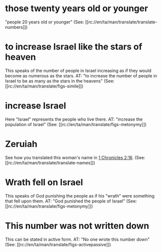 # those twenty years old or younger

"people 20 years old or younger" (See: [[rc://en/ta/man/translate/translate-numbers]])

# to increase Israel like the stars of heaven

This speaks of the number of people in Israel increasing as if they would become as numerous as the stars. AT: "to increase the number of people in Israel to be as many as the stars in the heavens" (See: [[rc://en/ta/man/translate/figs-simile]])

# increase Israel

Here "Israel" represents the people who live there. AT: "increase the population of Israel" (See: [[rc://en/ta/man/translate/figs-metonymy]])

# Zeruiah

See how you translated this woman's name in [1 Chronicles 2:16](../02/16.md). (See: [[rc://en/ta/man/translate/translate-names]])

# Wrath fell on Israel

This speaks of God punishing the people as if his "wrath" were something that fell upon them. AT: "God punished the people of Israel" (See: [[rc://en/ta/man/translate/figs-metonymy]])

# This number was not written down

This can be stated in active form. AT: "No one wrote this number down" (See: [[rc://en/ta/man/translate/figs-activepassive]])